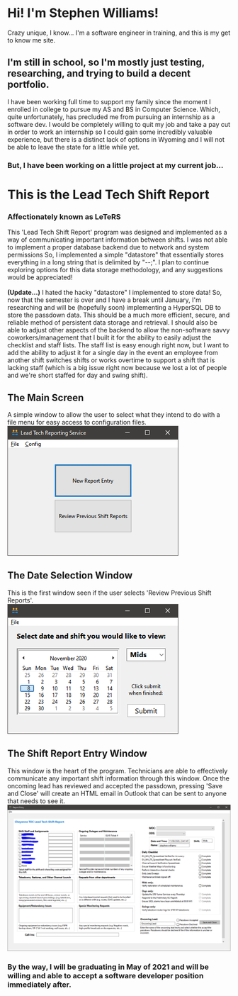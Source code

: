 # Hi! I'm Stephen Williams!
Crazy unique, I know... I'm a software engineer in training, and this is my get to know me site.
## I'm still in school, so I'm mostly just testing, researching, and trying to build a decent portfolio.  
I have been working full time to support my family since the moment I enrolled in college to pursue my AS and BS in Computer Science. Which, quite unfortunately, has precluded
me from pursuing an internship as a software dev. I would be completely willing to quit my job and take a pay cut in order to work an internship so I could gain some incredibly
valuable experience, but there is a distinct lack of options in Wyoming and I will not be able to leave the state for a little while yet.  

### But, I have been working on a little project at my current job...  

# This is the Lead Tech Shift Report  

### Affectionately known as LeTeRS  

This 'Lead Tech Shift Report' program was designed and implemented as a way of communicating important information between shifts.
I was not able to implement a proper database backend due to network and system permissions
So, I implemented a simple "datastore" that essentially stores everything in a long string that is delimited by "--;".
I plan to continue exploring options for this data storage methodology, and any suggestions would be appreciated!  
</br >
**(Update...)** I hated the hacky "datastore" I implemented to store data! So, now that the semester is over and I have a break until January, I'm researching and will be (hopefully soon)
implementing a HyperSQL DB to store the passdown data. This should be a much more efficient, secure, and reliable method of persistent data storage and retrieval. I should also be
able to adjust other aspects of the backend to allow the non-software savvy coworkers/management that I built it for the ability to easily adjust the checklist and staff lists. The staff
list is easy enough right now, but I want to add the ability to adjust it for a single day in the event an employee from another shift switches shifts or works overtime to support a shift
that is lacking staff (which is a big issue right now because we lost a lot of people and we're short staffed for day and swing shift).


## The Main Screen   
A simple window to allow the user to select what they intend to do with a file menu for easy access to configuration files.  
![Image of Main Window](img/main.png)

## The Date Selection Window  
This is the first window seen if the user selects 'Review Previous Shift Reports'.  
![Image of Date Selection Window](img/date_selection.PNG)

## The Shift Report Entry Window
This window is the heart of the program. Technicians are able to effectively communicate any important shift information through this window. Once the oncoming lead has reviewed and accepted the passdown, pressing 'Save and Close' will create an HTML email in Outlook that can be sent to anyone that needs to see it.
![Image of Shift Report Entry](img/passdown_entry.PNG)



### By the way, I will be graduating in May of 2021 and will be willing and able to accept a software developer position immediately after.
